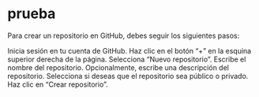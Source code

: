 # prueba
Para crear un repositorio en GitHub, debes seguir los siguientes pasos:

Inicia sesión en tu cuenta de GitHub. Haz clic en el botón “+” en la esquina superior derecha de la página. Selecciona “Nuevo repositorio”. Escribe el nombre del repositorio. Opcionalmente, escribe una descripción del repositorio. Selecciona si deseas que el repositorio sea público o privado. Haz clic en “Crear repositorio”.
